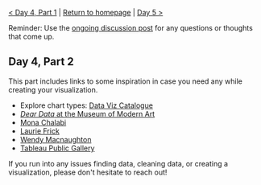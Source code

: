 [< Day 4, Part 1](https://negeenaghassi.github.io/openscholarship-dataviz/day-4/day-4-part-1 "Day 4, Part 1") | [Return to homepage](https://negeenaghassi.github.io/openscholarship-dataviz/index.html "Return to homepage") | [Day 5 >](https://negeenaghassi.github.io/openscholarship-dataviz/day-5/day-5 "Day 5")

Reminder: Use the [ongoing discussion post](https://github.com/negeenaghassi/openscholarship-dataviz/discussions/8 "ongoing discussion post") for any questions or thoughts that come up. 
## Day 4, Part 2
This part includes links to some inspiration in case you need any while creating your visualization. 

* Explore chart types: [Data Viz Catalogue](https://datavizcatalogue.com/ "Data Viz Catalogue") 
* [*Dear Data* at the Museum of Modern Art](https://www.moma.org/magazine/articles/309 "*Dear Data* at the Museum of Modern Art")
* [Mona Chalabi](https://twitter.com/MonaChalabi?ref_src=twsrc%5Egoogle%7Ctwcamp%5Eserp%7Ctwgr%5Eauthor "Mona Chalabi")
* [Laurie Frick](https://www.lauriefrick.com/works "Laurie Frick")
* [Wendy Macnaughton](http://wendymacnaughton.com/#portfolio "Wendy Macnaughton")
* [Tableau Public Gallery](https://public.tableau.com/en-us/gallery/?tab=viz-of-the-day&type=viz-of-the-day "Tableau Public Gallery")

If you run into any issues finding data, cleaning data, or creating a visualization, please don't hesitate to reach out! 
